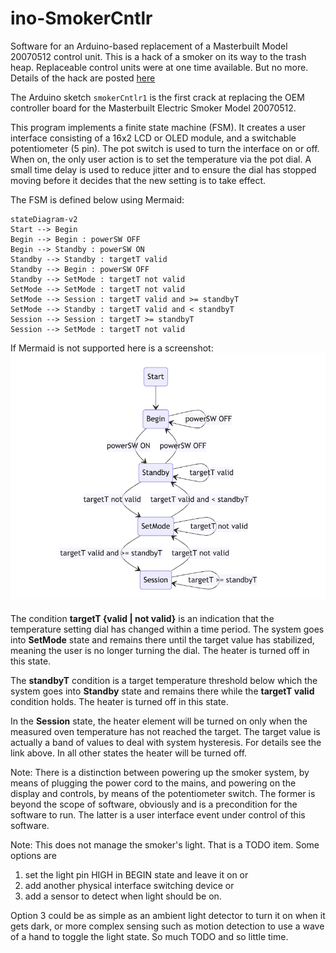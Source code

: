 # ino-SmokerCntlr
Software for an Arduino-based replacement of a Masterbuilt Model 20070512 control unit.
This is a hack of a smoker on its way to the trash heap. Replaceable control units 
were at one time available. But no more. Details of the hack are posted 
[here](https://codingstick.com/projects/proj-sch/) 

The Arduino sketch `smokerCntlr1` is the first crack at replacing the OEM controller board
for the Masterbuilt	Electric Smoker Model 20070512.

This program implements a finite state machine (FSM). It creates a user interface
consisting of a 16x2 LCD or OLED module, and a switchable potentiometer (5 pin).
The pot switch is used to turn the interface on or off. When on, the only user
action is to set the temperature via the pot dial. A small time delay is used to 
reduce jitter and to ensure the dial has stopped moving before it decides 
that the new setting is to take effect.

The FSM is defined below using Mermaid:


```mermaid
stateDiagram-v2
Start --> Begin
Begin --> Begin : powerSW OFF
Begin --> Standby : powerSW ON
Standby --> Standby : targetT valid
Standby --> Begin : powerSW OFF
Standby --> SetMode : targetT not valid
SetMode --> SetMode : targetT not valid
SetMode --> Session : targetT valid and >= standbyT
SetMode --> Standby : targetT valid and < standbyT
Session --> Session : targetT >= standbyT
Session --> SetMode : targetT not valid
```

If Mermaid is not supported here is a screenshot:
![FSM](Screen-Shot.png)

The condition **targetT {valid | not valid}** is an indication that the temperature 
setting dial has changed within a time period. The system goes into **SetMode** state 
and remains there until the target value has stabilized, meaning the user is no longer 
turning the dial. The heater is turned off in this state. 

The **standbyT** condition is a target temperature threshold below which the system goes into 
**Standby** state and remains there while the **targetT valid** condition holds.
The heater is turned off in this state. 

In the **Session** state, the heater element will be turned on only when the measured 
oven temperature has not reached the target. The target value is actually a band of 
values to deal with system hysteresis. For details see the link above. In all other 
states the heater will be turned off.


Note: There is a distinction between powering up the smoker system, by means of 
plugging the power cord to the mains, and powering on the display and controls, 
by means of the potentiometer switch. The former is beyond the scope of software,
obviously and is a precondition for the software to run. The latter is a user 
interface event under control of this software.

Note: This does not manage the smoker's light. That is a TODO item. Some options are 
1. set the light pin HIGH in BEGIN state and leave it on or 
2. add another physical interface switching device or 
3. add a sensor to detect when light should be on.

Option 3 could be as simple as an ambient light detector to turn it on when it gets 
dark, or more complex sensing such as motion detection to use a wave of a hand to 
toggle the light state. So much TODO and so little time.
